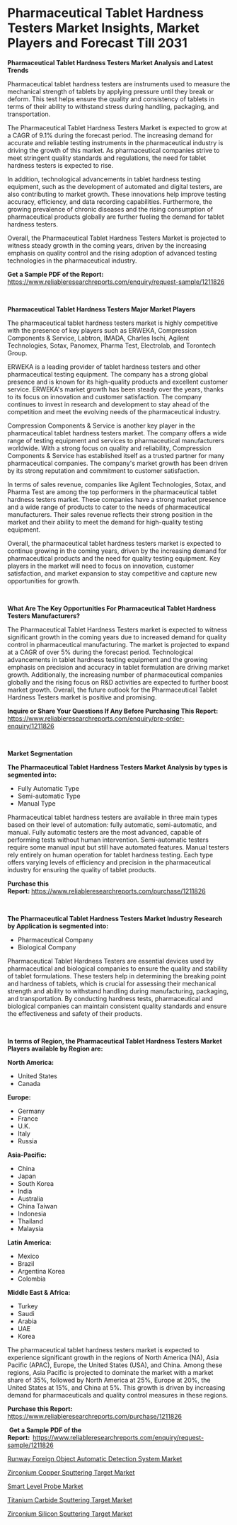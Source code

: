 <p><h1>Pharmaceutical Tablet Hardness Testers Market Insights, Market Players and Forecast Till 2031</h1></p><p><strong>Pharmaceutical Tablet Hardness Testers Market Analysis and Latest Trends</strong></p>
<p><p>Pharmaceutical tablet hardness testers are instruments used to measure the mechanical strength of tablets by applying pressure until they break or deform. This test helps ensure the quality and consistency of tablets in terms of their ability to withstand stress during handling, packaging, and transportation.</p><p>The Pharmaceutical Tablet Hardness Testers Market is expected to grow at a CAGR of 9.1% during the forecast period. The increasing demand for accurate and reliable testing instruments in the pharmaceutical industry is driving the growth of this market. As pharmaceutical companies strive to meet stringent quality standards and regulations, the need for tablet hardness testers is expected to rise.</p><p>In addition, technological advancements in tablet hardness testing equipment, such as the development of automated and digital testers, are also contributing to market growth. These innovations help improve testing accuracy, efficiency, and data recording capabilities. Furthermore, the growing prevalence of chronic diseases and the rising consumption of pharmaceutical products globally are further fueling the demand for tablet hardness testers.</p><p>Overall, the Pharmaceutical Tablet Hardness Testers Market is projected to witness steady growth in the coming years, driven by the increasing emphasis on quality control and the rising adoption of advanced testing technologies in the pharmaceutical industry.</p></p>
<p><strong>Get a Sample PDF of the Report:&nbsp;</strong> <a href="https://www.reliableresearchreports.com/enquiry/request-sample/1211826">https://www.reliableresearchreports.com/enquiry/request-sample/1211826</a></p>
<p>&nbsp;</p>
<p><strong>Pharmaceutical Tablet Hardness Testers Major Market Players</strong></p>
<p><p>The pharmaceutical tablet hardness testers market is highly competitive with the presence of key players such as ERWEKA, Compression Components & Service, Labtron, IMADA, Charles Ischi, Agilent Technologies, Sotax, Panomex, Pharma Test, Electrolab, and Torontech Group.</p><p>ERWEKA is a leading provider of tablet hardness testers and other pharmaceutical testing equipment. The company has a strong global presence and is known for its high-quality products and excellent customer service. ERWEKA's market growth has been steady over the years, thanks to its focus on innovation and customer satisfaction. The company continues to invest in research and development to stay ahead of the competition and meet the evolving needs of the pharmaceutical industry.</p><p>Compression Components & Service is another key player in the pharmaceutical tablet hardness testers market. The company offers a wide range of testing equipment and services to pharmaceutical manufacturers worldwide. With a strong focus on quality and reliability, Compression Components & Service has established itself as a trusted partner for many pharmaceutical companies. The company's market growth has been driven by its strong reputation and commitment to customer satisfaction.</p><p>In terms of sales revenue, companies like Agilent Technologies, Sotax, and Pharma Test are among the top performers in the pharmaceutical tablet hardness testers market. These companies have a strong market presence and a wide range of products to cater to the needs of pharmaceutical manufacturers. Their sales revenue reflects their strong position in the market and their ability to meet the demand for high-quality testing equipment.</p><p>Overall, the pharmaceutical tablet hardness testers market is expected to continue growing in the coming years, driven by the increasing demand for pharmaceutical products and the need for quality testing equipment. Key players in the market will need to focus on innovation, customer satisfaction, and market expansion to stay competitive and capture new opportunities for growth.</p></p>
<p>&nbsp;</p>
<p><strong>What Are The Key Opportunities For Pharmaceutical Tablet Hardness Testers Manufacturers?</strong></p>
<p><p>The Pharmaceutical Tablet Hardness Testers market is expected to witness significant growth in the coming years due to increased demand for quality control in pharmaceutical manufacturing. The market is projected to expand at a CAGR of over 5% during the forecast period. Technological advancements in tablet hardness testing equipment and the growing emphasis on precision and accuracy in tablet formulation are driving market growth. Additionally, the increasing number of pharmaceutical companies globally and the rising focus on R&D activities are expected to further boost market growth. Overall, the future outlook for the Pharmaceutical Tablet Hardness Testers market is positive and promising.</p></p>
<p><strong>Inquire or Share Your Questions If Any Before Purchasing This Report:</strong> <a href="https://www.reliableresearchreports.com/enquiry/pre-order-enquiry/1211826">https://www.reliableresearchreports.com/enquiry/pre-order-enquiry/1211826</a></p>
<p>&nbsp;</p>
<p><strong>Market Segmentation</strong></p>
<p><strong>The Pharmaceutical Tablet Hardness Testers Market Analysis by types is segmented into:</strong></p>
<p><ul><li>Fully Automatic Type</li><li>Semi-automatic Type</li><li>Manual Type</li></ul></p>
<p><p>Pharmaceutical tablet hardness testers are available in three main types based on their level of automation: fully automatic, semi-automatic, and manual. Fully automatic testers are the most advanced, capable of performing tests without human intervention. Semi-automatic testers require some manual input but still have automated features. Manual testers rely entirely on human operation for tablet hardness testing. Each type offers varying levels of efficiency and precision in the pharmaceutical industry for ensuring the quality of tablet products.</p></p>
<p><strong>Purchase this Report:&nbsp;</strong><a href="https://www.reliableresearchreports.com/purchase/1211826">https://www.reliableresearchreports.com/purchase/1211826</a></p>
<p>&nbsp;</p>
<p><strong>The Pharmaceutical Tablet Hardness Testers Market Industry Research by Application is segmented into:</strong></p>
<p><ul><li>Pharmaceutical Company</li><li>Biological Company</li></ul></p>
<p><p>Pharmaceutical Tablet Hardness Testers are essential devices used by pharmaceutical and biological companies to ensure the quality and stability of tablet formulations. These testers help in determining the breaking point and hardness of tablets, which is crucial for assessing their mechanical strength and ability to withstand handling during manufacturing, packaging, and transportation. By conducting hardness tests, pharmaceutical and biological companies can maintain consistent quality standards and ensure the effectiveness and safety of their products.</p></p>
<p>&nbsp;</p>
<p><strong>In terms of Region, the Pharmaceutical Tablet Hardness Testers Market Players available by Region are:</strong></p>
<p>
    <p> <strong> North America: </strong>
        <ul>
            <li>United States</li>
            <li>Canada</li>
        </ul>
        </p> 
    <p> <strong> Europe: </strong>
        <ul>
            <li>Germany</li>
            <li>France</li>
            <li>U.K.</li>
            <li>Italy</li>
            <li>Russia</li>
        </ul>
        </p> 
    <p> <strong> Asia-Pacific: </strong>
        <ul>
            <li>China</li>
            <li>Japan</li>
            <li>South Korea</li>
            <li>India</li>
            <li>Australia</li>
            <li>China Taiwan</li>
            <li>Indonesia</li>
            <li>Thailand</li>
            <li>Malaysia</li>
        </ul>
        </p> 
    <p> <strong> Latin America: </strong>
        <ul>
            <li>Mexico</li>
            <li>Brazil</li>
            <li>Argentina Korea</li>
            <li>Colombia</li>
        </ul>
        </p> 
    <p> <strong> Middle East & Africa: </strong>
        <ul>
            <li>Turkey</li>
            <li>Saudi</li>
            <li>Arabia</li>
            <li>UAE</li>
            <li>Korea</li>
        </ul>
    </p>
    </p>
<p><p>The pharmaceutical tablet hardness testers market is expected to experience significant growth in the regions of North America (NA), Asia Pacific (APAC), Europe, the United States (USA), and China. Among these regions, Asia Pacific is projected to dominate the market with a market share of 35%, followed by North America at 25%, Europe at 20%, the United States at 15%, and China at 5%. This growth is driven by increasing demand for pharmaceuticals and quality control measures in these regions.</p></p>
<p><strong>Purchase this Report: </strong><a href="https://www.reliableresearchreports.com/purchase/1211826">https://www.reliableresearchreports.com/purchase/1211826</a></p>
<p>&nbsp;<strong>Get a Sample PDF of the Report:&nbsp;&nbsp;</strong><a href="https://www.reliableresearchreports.com/enquiry/request-sample/1211826">https://www.reliableresearchreports.com/enquiry/request-sample/1211826</a></p>
<p><strong></strong></p>
<p><p><a href="https://issuu.com/reportprime-2/docs/runway-foreign-object-automatic-detection-system-m">Runway Foreign Object Automatic Detection System Market</a></p><p><a href="https://medium.com/@cierrahayes645/zirconium-copper-sputtering-target-market-analysis-its-cagr-market-segmentation-and-global-bc13fa399661">Zirconium Copper Sputtering Target Market</a></p><p><a href="https://issuu.com/reportprime-2/docs/smart-level-probe-market-size-2030.pptx">Smart Level Probe Market</a></p><p><a href="https://medium.com/@karleeprice2004/titanium-carbide-sputtering-target-market-insight-market-trends-growth-forecasted-from-2024-to-506f26b14ece">Titanium Carbide Sputtering Target Market</a></p><p><a href="https://medium.com/@cierrahayes645/zirconium-silicon-sputtering-target-market-furnishes-information-on-market-share-market-trends-8ac0a59ca7ab">Zirconium Silicon Sputtering Target Market</a></p></p>